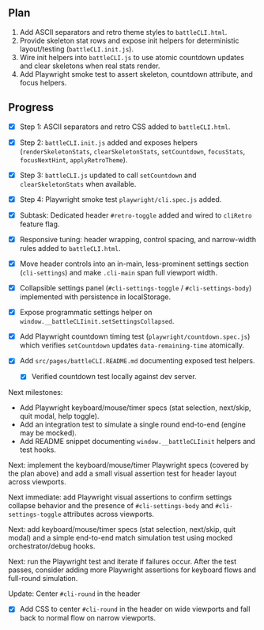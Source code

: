 ## Plan

1. Add ASCII separators and retro theme styles to `battleCLI.html`.
2. Provide skeleton stat rows and expose init helpers for deterministic layout/testing (`battleCLI.init.js`).
3. Wire init helpers into `battleCLI.js` to use atomic countdown updates and clear skeletons when real stats render.
4. Add Playwright smoke test to assert skeleton, countdown attribute, and focus helpers.

## Progress

- [x] Step 1: ASCII separators and retro CSS added to `battleCLI.html`.
- [x] Step 2: `battleCLI.init.js` added and exposes helpers (`renderSkeletonStats`, `clearSkeletonStats`, `setCountdown`, `focusStats`, `focusNextHint`, `applyRetroTheme`).
- [x] Step 3: `battleCLI.js` updated to call `setCountdown` and `clearSkeletonStats` when available.
- [x] Step 4: Playwright smoke test `playwright/cli.spec.js` added.
- [x] Subtask: Dedicated header `#retro-toggle` added and wired to `cliRetro` feature flag.

- [x] Responsive tuning: header wrapping, control spacing, and narrow-width rules added to `battleCLI.html`.
- [x] Move header controls into an in-main, less-prominent settings section (`cli-settings`) and make `.cli-main` span full viewport width.
- [x] Collapsible settings panel (`#cli-settings-toggle` / `#cli-settings-body`) implemented with persistence in localStorage.

- [x] Expose programmatic settings helper on `window.__battleCLIinit.setSettingsCollapsed`.
- [x] Add Playwright countdown timing test (`playwright/countdown.spec.js`) which verifies `setCountdown` updates `data-remaining-time` atomically.
- [x] Add `src/pages/battleCLI.README.md` documenting exposed test helpers.
  - [x] Verified countdown test locally against dev server.

Next milestones:

- Add Playwright keyboard/mouse/timer specs (stat selection, next/skip, quit modal, help toggle).
- Add an integration test to simulate a single round end-to-end (engine may be mocked).
- Add README snippet documenting `window.__battleCLIinit` helpers and test hooks.

Next: implement the keyboard/mouse/timer Playwright specs (covered by the plan above) and add a small visual assertion test for header layout across viewports.

Next immediate: add Playwright visual assertions to confirm settings collapse behavior and the presence of `#cli-settings-body` and `#cli-settings-toggle` attributes across viewports.

Next: add keyboard/mouse/timer specs (stat selection, next/skip, quit modal) and a simple end-to-end match simulation test using mocked orchestrator/debug hooks.

Next: run the Playwright test and iterate if failures occur. After the test passes, consider adding more Playwright assertions for keyboard flows and full-round simulation.

Update: Center `#cli-round` in the header

- [x] Add CSS to center `#cli-round` in the header on wide viewports and fall back to normal flow on narrow viewports.

